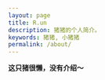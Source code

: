 ```yaml
---
layout: page
title: R.un
description: 猪猪的个人简介。
keywords: 猪猪, 小猪猪
permalink: /about/
---
```


**这只猪很懒，没有介绍～**
